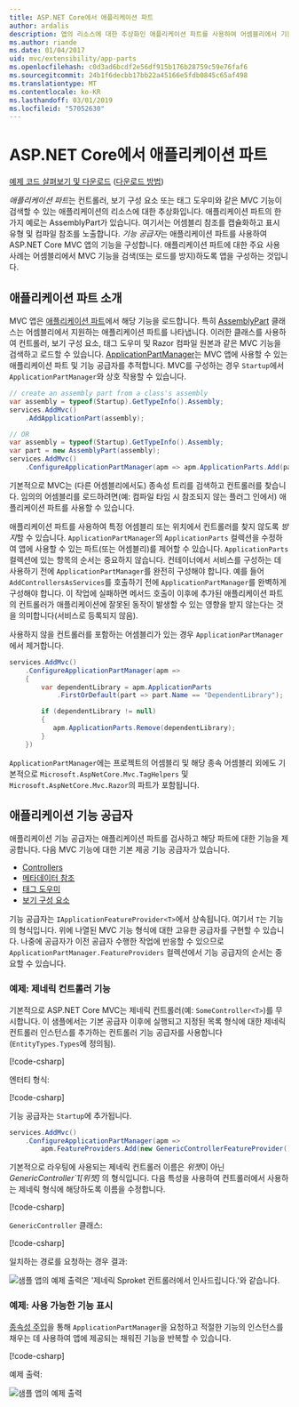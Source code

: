 ```yaml
---
title: ASP.NET Core에서 애플리케이션 파트
author: ardalis
description: 앱의 리소스에 대한 추상화인 애플리케이션 파트를 사용하여 어셈블리에서 기능을 검색하거나 로드하지 않도록 하는 방법을 알아봅니다.
ms.author: riande
ms.date: 01/04/2017
uid: mvc/extensibility/app-parts
ms.openlocfilehash: c0d3ad6bcdf2e56df915b176b28759c59e76faf6
ms.sourcegitcommit: 24b1f6decbb17bb22a45166e5fdb0845c65af498
ms.translationtype: MT
ms.contentlocale: ko-KR
ms.lasthandoff: 03/01/2019
ms.locfileid: "57052630"
---
```

# <a name="application-parts-in-aspnet-core"></a>ASP.NET Core에서 애플리케이션 파트

[예제 코드 살펴보기 및 다운로드](https://github.com/aspnet/Docs/tree/master/aspnetcore/mvc/advanced/app-parts/sample) ([다운로드 방법](xref:index#how-to-download-a-sample))

*애플리케이션 파트*는 컨트롤러, 보기 구성 요소 또는 태그 도우미와 같은 MVC 기능이 검색할 수 있는 애플리케이션의 리소스에 대한 추상화입니다. 애플리케이션 파트의 한 가지 예로는 AssemblyPart가 있습니다. 여기서는 어셈블리 참조를 캡슐화하고 표시 유형 및 컴파일 참조를 노출합니다. *기능 공급자*는 애플리케이션 파트를 사용하여 ASP.NET Core MVC 앱의 기능을 구성합니다. 애플리케이션 파트에 대한 주요 사용 사례는 어셈블리에서 MVC 기능을 검색(또는 로드를 방지)하도록 앱을 구성하는 것입니다.

## <a name="introducing-application-parts"></a>애플리케이션 파트 소개

MVC 앱은 [애플리케이션 파트](/dotnet/api/microsoft.aspnetcore.mvc.applicationparts.applicationpart)에서 해당 기능을 로드합니다. 특히 [AssemblyPart](/dotnet/api/microsoft.aspnetcore.mvc.applicationparts.assemblypart#Microsoft_AspNetCore_Mvc_ApplicationParts_AssemblyPart) 클래스는 어셈블리에서 지원하는 애플리케이션 파트를 나타냅니다. 이러한 클래스를 사용하여 컨트롤러, 보기 구성 요소, 태그 도우미 및 Razor 컴파일 원본과 같은 MVC 기능을 검색하고 로드할 수 있습니다. [ApplicationPartManager](/dotnet/api/microsoft.aspnetcore.mvc.applicationparts.applicationpartmanager)는 MVC 앱에 사용할 수 있는 애플리케이션 파트 및 기능 공급자를 추적합니다. MVC를 구성하는 경우 `Startup`에서 `ApplicationPartManager`와 상호 작용할 수 있습니다.

```csharp
// create an assembly part from a class's assembly
var assembly = typeof(Startup).GetTypeInfo().Assembly;
services.AddMvc()
    .AddApplicationPart(assembly);

// OR
var assembly = typeof(Startup).GetTypeInfo().Assembly;
var part = new AssemblyPart(assembly);
services.AddMvc()
    .ConfigureApplicationPartManager(apm => apm.ApplicationParts.Add(part));
```

기본적으로 MVC는 (다른 어셈블리에서도) 종속성 트리를 검색하고 컨트롤러를 찾습니다. 임의의 어셈블리를 로드하려면(예: 컴파일 타임 시 참조되지 않는 플러그 인에서) 애플리케이션 파트를 사용할 수 있습니다.

애플리케이션 파트를 사용하여 특정 어셈블리 또는 위치에서 컨트롤러를 찾지 않도록 *방지*할 수 있습니다. `ApplicationPartManager`의 `ApplicationParts` 컬렉션을 수정하여 앱에 사용할 수 있는 파트(또는 어셈블리)를 제어할 수 있습니다. `ApplicationParts` 컬렉션에 있는 항목의 순서는 중요하지 않습니다. 컨테이너에서 서비스를 구성하는 데 사용하기 전에 `ApplicationPartManager`를 완전히 구성해야 합니다. 예를 들어 `AddControllersAsServices`를 호출하기 전에 `ApplicationPartManager`를 완벽하게 구성해야 합니다. 이 작업에 실패하면 메서드 호출이 이후에 추가된 애플리케이션 파트의 컨트롤러가 애플리케이션에 잘못된 동작이 발생할 수 있는 영향을 받지 않는다는 것을 의미합니다(서비스로 등록되지 않음).

사용하지 않을 컨트롤러를 포함하는 어셈블리가 있는 경우 `ApplicationPartManager`에서 제거합니다.

```csharp
services.AddMvc()
    .ConfigureApplicationPartManager(apm =>
    {
        var dependentLibrary = apm.ApplicationParts
            .FirstOrDefault(part => part.Name == "DependentLibrary");

        if (dependentLibrary != null)
        {
           apm.ApplicationParts.Remove(dependentLibrary);
        }
    })
```

`ApplicationPartManager`에는 프로젝트의 어셈블리 및 해당 종속 어셈블리 외에도 기본적으로 `Microsoft.AspNetCore.Mvc.TagHelpers` 및 `Microsoft.AspNetCore.Mvc.Razor`의 파트가 포함됩니다.

## <a name="application-feature-providers"></a>애플리케이션 기능 공급자

애플리케이션 기능 공급자는 애플리케이션 파트를 검사하고 해당 파트에 대한 기능을 제공합니다. 다음 MVC 기능에 대한 기본 제공 기능 공급자가 있습니다.

* [Controllers](/dotnet/api/microsoft.aspnetcore.mvc.controllers.controllerfeatureprovider)
* [메타데이터 참조](/dotnet/api/microsoft.aspnetcore.mvc.razor.compilation.metadatareferencefeatureprovider)
* [태그 도우미](/dotnet/api/microsoft.aspnetcore.mvc.razor.taghelpers.taghelperfeatureprovider)
* [보기 구성 요소](/dotnet/api/microsoft.aspnetcore.mvc.viewcomponents.viewcomponentfeatureprovider)

기능 공급자는 `IApplicationFeatureProvider<T>`에서 상속됩니다. 여기서 `T`는 기능의 형식입니다. 위에 나열된 MVC 기능 형식에 대한 고유한 공급자를 구현할 수 있습니다. 나중에 공급자가 이전 공급자 수행한 작업에 반응할 수 있으므로 `ApplicationPartManager.FeatureProviders` 컬렉션에서 기능 공급자의 순서는 중요할 수 있습니다.

### <a name="sample-generic-controller-feature"></a>예제: 제네릭 컨트롤러 기능

기본적으로 ASP.NET Core MVC는 제네릭 컨트롤러(예: `SomeController<T>`)를 무시합니다. 이 샘플에서는 기본 공급자 이후에 실행되고 지정된 목록 형식에 대한 제네릭 컨트롤러 인스턴스를 추가하는 컨트롤러 기능 공급자를 사용합니다(`EntityTypes.Types`에 정의됨).

[!code-csharp[](./app-parts/sample/AppPartsSample/GenericControllerFeatureProvider.cs?highlight=13&range=18-36)]

엔터티 형식:

[!code-csharp[](./app-parts/sample/AppPartsSample/Model/EntityTypes.cs?range=6-16)]

기능 공급자는 `Startup`에 추가됩니다.

```csharp
services.AddMvc()
    .ConfigureApplicationPartManager(apm => 
        apm.FeatureProviders.Add(new GenericControllerFeatureProvider()));
```

기본적으로 라우팅에 사용되는 제네릭 컨트롤러 이름은 *위젯*이 아닌 *GenericController`1[위젯]* 의 형식입니다. 다음 특성을 사용하여 컨트롤러에서 사용하는 제네릭 형식에 해당하도록 이름을 수정합니다.

[!code-csharp[](./app-parts/sample/AppPartsSample/GenericControllerNameConvention.cs)]

`GenericController` 클래스:

[!code-csharp[](./app-parts/sample/AppPartsSample/GenericController.cs?highlight=5-6)]

일치하는 경로를 요청하는 경우 결과:

![샘플 앱의 예제 출력은 '제네릭 Sproket 컨트롤러에서 인사드립니다.'와 같습니다.](app-parts/_static/generic-controller.png)

### <a name="sample-display-available-features"></a>예제: 사용 가능한 기능 표시

[종속성 주입](../../fundamentals/dependency-injection.md)을 통해 `ApplicationPartManager`을 요청하고 적절한 기능의 인스턴스를 채우는 데 사용하여 앱에 제공되는 채워진 기능을 반복할 수 있습니다.

[!code-csharp[](./app-parts/sample/AppPartsSample/Controllers/FeaturesController.cs?highlight=16,25-27)]

예제 출력:

![샘플 앱의 예제 출력](app-parts/_static/available-features.png)
